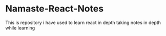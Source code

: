 # Namaste-React-Notes
This is repository i have used to learn react in depth taking notes in depth while learning
